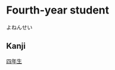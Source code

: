 # Fourth-year student
よねんせい

## Kanji
[四](../Kanji/kanji-dict/四.md)[年](../Kanji/kanji-dict/年.md)[生](../Kanji/kanji-dict/生.md)